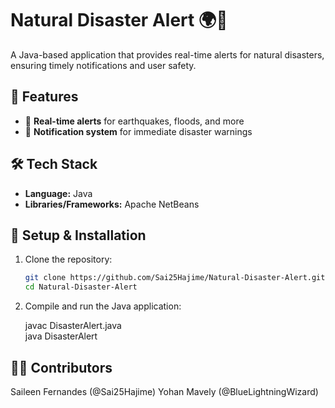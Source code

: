 # Natural Disaster Alert 🌍🚨  

A Java-based application that provides real-time alerts for natural disasters, ensuring timely notifications and user safety.  

## 📌 Features  
- 📡 **Real-time alerts** for earthquakes, floods, and more  
- 🔔 **Notification system** for immediate disaster warnings  

## 🛠️ Tech Stack  
- **Language:** Java  
- **Libraries/Frameworks:** Apache NetBeans  

## 🚀 Setup & Installation  
1. Clone the repository:  
   ```bash
   git clone https://github.com/Sai25Hajime/Natural-Disaster-Alert.git
   cd Natural-Disaster-Alert
2. Compile and run the Java application:
   
   javac DisasterAlert.java  
   java DisasterAlert
   
## 👩‍💻 Contributors
Saileen Fernandes (@Sai25Hajime)
Yohan Mavely (@BlueLightningWizard)

